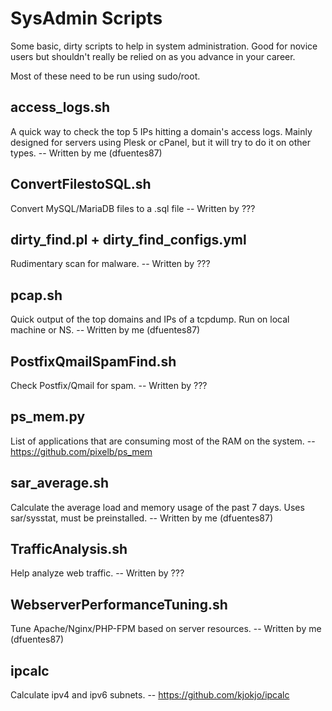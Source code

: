 # SysAdmin Scripts

Some basic, dirty scripts to help in system administration. Good for novice users but shouldn't really be relied on as you advance in your career.

Most of these need to be run using sudo/root.

## access_logs.sh

A quick way to check the top 5 IPs hitting a domain's access logs. Mainly designed for servers using Plesk or cPanel, but it will try to do it on other types. -- Written by me (dfuentes87)

## ConvertFilestoSQL.sh

 Convert MySQL/MariaDB files to a .sql file -- Written by ???

## dirty_find.pl + dirty_find_configs.yml
Rudimentary scan for malware. -- Written by ???

## pcap.sh
Quick output of the top domains and IPs of a tcpdump. Run on local machine or NS. -- Written by me (dfuentes87)

## PostfixQmailSpamFind.sh

Check Postfix/Qmail for spam. -- Written by ???

## ps_mem.py
List of applications that are consuming most of the RAM on the system. -- https://github.com/pixelb/ps_mem

## sar_average.sh

Calculate the average load and memory usage of the past 7 days. Uses sar/sysstat, must be preinstalled. -- Written by me (dfuentes87)

## TrafficAnalysis.sh

Help analyze web traffic. -- Written by ???

## WebserverPerformanceTuning.sh

Tune Apache/Nginx/PHP-FPM based on server resources. -- Written by me (dfuentes87)

## ipcalc

Calculate ipv4 and ipv6 subnets. -- https://github.com/kjokjo/ipcalc
